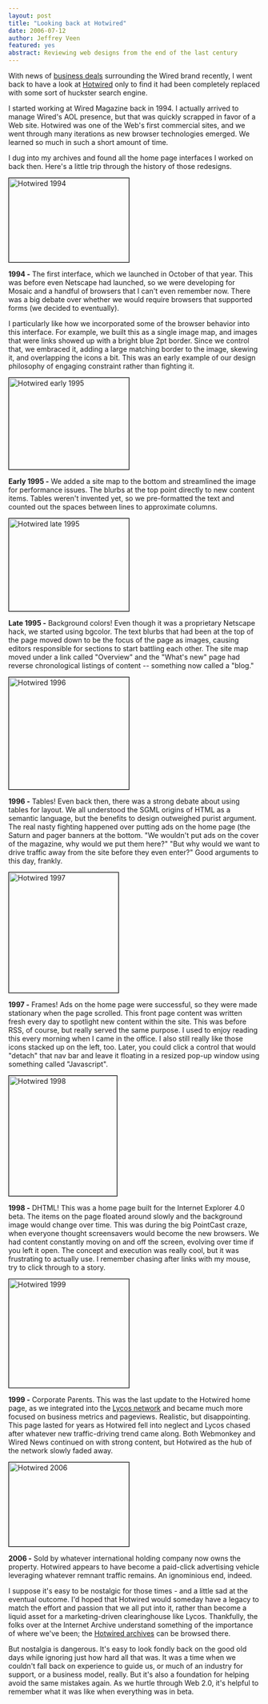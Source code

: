 ```yaml
--- 
layout: post
title: "Looking back at Hotwired"
date: 2006-07-12
author: Jeffrey Veen
featured: yes
abstract: Reviewing web designs from the end of the last century
---
```

With news of <a href="http://www.wired.com/news/technology/internet/0,71366-0.html">business deals</a> surrounding the Wired brand recently, I went back to have a look at <a href="http://hotwired.com/">Hotwired</a> only to find it had been completely replaced with some sort of huckster search engine.

I started working at Wired Magazine back in 1994. I actually arrived to manage Wired's AOL presence, but that was quickly scrapped in favor of a Web site.  Hotwired was one of the Web's first commercial sites, and we went through many iterations as new browser technologies emerged. We learned so much in such a short amount of time.

I dug into my archives and found all the home page interfaces I worked on back then. Here's a little trip through the history of those redesigns.

<a href="http://www.flickr.com/photos/veen/188264269/" title="Hotwired 1994"><img src="http://static.flickr.com/74/188264269_ff6211914e_m.jpg" width="240" height="168" alt="Hotwired 1994" style="border: 1px solid black;" /></a>

<strong>1994 -</strong> The first interface, which we launched in October of that year. This was before even Netscape had launched, so we were developing for Mosaic and a handful of browsers that I can't even remember now. There was a big debate over whether we would require browsers that supported forms (we decided to eventually). 

I particularly like how we incorporated some of the browser behavior into this interface. For example, we built this as a single image map, and images that were links showed up with a bright blue 2pt border. Since we control that, we embraced it, adding a large matching border to the image, skewing it, and overlapping the icons a bit. This was an early example of our design philosophy of engaging constraint rather than fighting it.

<a href="http://www.flickr.com/photos/veen/188263614/" title="Hotwired early 1995"><img src="http://static.flickr.com/75/188263614_8c2955f85b_m.jpg" width="240" height="183" alt="Hotwired early 1995" style="border: 1px solid black;" /></a>

<strong>Early 1995 -</strong> We added a site map to the bottom and streamlined the image for performance issues. The blurbs at the top point directly to new content items. Tables weren't invented yet, so we pre-formatted the text and counted out the spaces between lines to approximate columns.

<a href="http://www.flickr.com/photos/veen/188263612/" title="Hotwired late 1995"><img src="http://static.flickr.com/74/188263612_5ab6ebd037_m.jpg" width="240" height="185" alt="Hotwired late 1995" style="border: 1px solid black;" /></a>

<strong>Late 1995 -</strong> Background colors! Even though it was a proprietary Netscape hack, we started using bgcolor. The text blurbs that had been at the top of the page moved down to be the focus of the page as images, causing editors responsible for sections to start battling each other. The site map moved under a link called "Overview" and the "What's new" page had reverse chronological listings of content -- something now called a "blog."

<a href="http://www.flickr.com/photos/veen/188263610/" title="Hotwired 1996"><img src="http://static.flickr.com/77/188263610_2fdc401e79_m.jpg" width="240" height="224" alt="Hotwired 1996" style="border: 1px solid black;" /></a>

<strong>1996 -</strong> Tables! Even back then, there was a strong debate about using tables for layout. We all understood the SGML origins of HTML as a semantic language, but the benefits to design outweighed purist argument. The real nasty fighting happened over putting ads on the home page (the Saturn and pager banners at the bottom. "We wouldn't put ads on the cover of the magazine, why would we put them here?" "But why would we want to drive traffic away from the site before they even enter?" Good arguments to this day, frankly.

<a href="http://www.flickr.com/photos/veen/188263609/" title="Hotwired 1997"><img src="http://static.flickr.com/62/188263609_6d921b4ce6_m.jpg" width="219" height="240" alt="Hotwired 1997" style="border: 1px solid black;" /></a>

<strong>1997 -</strong> Frames! Ads on the home page were successful, so they were made stationary when the page scrolled. This front page content was written fresh every day to spotlight new content within the site. This was before RSS, of course, but really served the same purpose. I used to enjoy reading this every morning when I came in the office. I also still really like those icons stacked up on the left, too. Later, you could click a control that would "detach" that nav bar and leave it floating in a resized pop-up window using something called "Javascript".

<a href="http://www.flickr.com/photos/veen/188263607/" title="Hotwired 1998"><img src="http://static.flickr.com/62/188263607_ad08afc6fa_m.jpg" width="216" height="240" alt="Hotwired 1998" style="border: 1px solid black;" /></a>

<strong>1998 -</strong> DHTML! This was a home page built for the Internet Explorer 4.0 beta. The items on the page floated around slowly and the background image would change over time. This was during the big PointCast craze, when everyone thought screensavers would become the new browsers. We had content constantly moving on and off the screen, evolving over time if you left it open. The concept and execution was really cool, but it was frustrating to actually use. I remember chasing after links with my mouse, try to click through to a story. 

<a href="http://www.flickr.com/photos/veen/188263604/" title="Hotwired 1999"><img src="http://static.flickr.com/52/188263604_692dc8722c_m.jpg" width="240" height="217" alt="Hotwired 1999" style="border: 1px solid black;" /></a>

<strong>1999 -</strong> Corporate Parents. This was the last update to the Hotwired home page, as we integrated into the <a href="http://lycos.com/">Lycos network</a> and became much more focused on business metrics and pageviews. Realistic, but disappointing. This page lasted for years as Hotwired fell into neglect and Lycos chased after whatever new traffic-driving trend came along. Both Webmonkey and Wired News continued on with strong content, but Hotwired as the hub of the network slowly faded away.

<a href="http://www.flickr.com/photos/veen/188157551/" title="Hotwired 2006"><img src="http://static.flickr.com/61/188157551_51711dba3c_m.jpg" width="240" height="168" alt="Hotwired 2006" style="border: 1px solid black;" /></a>

<strong>2006 -</strong> Sold by whatever international holding company now owns the property. Hotwired appears to have become a paid-click advertising vehicle leveraging whatever remnant traffic remains. An ignominious end, indeed.

I suppose it's easy to be nostalgic for those times - and a little sad at the eventual outcome. I'd hoped that Hotwired would someday have a legacy to match the effort and passion that we all put into it, rather than become a liquid asset for a marketing-driven clearinghouse like Lycos. Thankfully, the folks over at the Internet Archive understand something of the importance of where we've been; the <a href="http://web.archive.org/web/*/http://www.hotwired.com">Hotwired archives</a> can be browsed there.

But nostalgia is dangerous. It's easy to look fondly back on the good old days while ignoring just how hard all that was. It was a time when we couldn't fall back on experience to guide us, or much of an industry for support, or a business model, really. But it's also a foundation for helping avoid the same mistakes again. As we hurtle through Web 2.0, it's helpful to remember what it was like when everything was in beta.
&#8203;